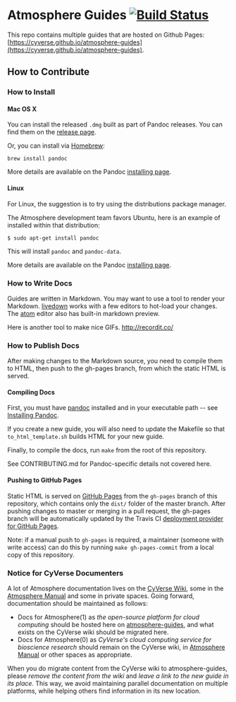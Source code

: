 # Atmosphere Guides [![Build Status](https://travis-ci.org/cyverse/atmosphere-guides.svg?branch=master)](https://travis-ci.org/cyverse/atmosphere-guides)

This repo contains multiple guides that are hosted on Github Pages:
[https://cyverse.github.io/atmosphere-guides](https://cyverse.github.io/atmosphere-guides).


## How to Contribute

### How to Install


#### Mac OS X

You can install the released `.dmg` built as part of Pandoc releases. You can find them on the [release page](https://github.com/jgm/pandoc/releases/latest).

Or, you can install via [Homebrew](https://brew.sh/):

```
brew install pandoc
```

More details are available on the Pandoc [installing page](http://pandoc.org/installing.html#mac-os-x).

#### Linux

For Linux, the suggestion is to try using the distributions package manager.

The Atmosphere development team favors Ubuntu, here is an example of installed within that distribution:

```
$ sudo apt-get install pandoc
```

This will install `pandoc` and `pandoc-data`.

More details are available on the Pandoc [installing page](http://pandoc.org/installing.html#linux).


### How to Write Docs
Guides are written in Markdown. You may want to use a tool to render your Markdown. [livedown](https://github.com/shime/livedown) works with a few editors to hot-load your changes. The [atom](https://atom.io/) editor also has built-in markdown preview.

Here is another tool to make nice GIFs.
http://recordit.co/


### How to Publish Docs
After making changes to the Markdown source, you need to compile them to HTML, then push to the gh-pages branch, from which the static HTML is served.


#### Compiling Docs
First, you must have [pandoc](http://pandoc.org/) installed and in your executable path -- see [Installing Pandoc](http://pandoc.org/installing.html).

If you create a new guide, you will also need to update the Makefile so that `to_html_template.sh` builds HTML for your new guide.

Finally, to compile the docs, run `make` from the root of this repository.

See CONTRIBUTING.md for Pandoc-specific details not covered here.


#### Pushing to GitHub Pages
Static HTML is served on [GitHub Pages](https://pages.github.com/) from the `gh-pages` branch of this repository, which contains only the `dist/` folder of the master branch. After pushing changes to master or merging in a pull request, the gh-pages branch will be automatically updated by the Travis CI [deployment provider for GitHub Pages](https://docs.travis-ci.com/user/deployment/pages/). 

Note: if a manual push to `gh-pages` is required, a maintainer (someone with write access) can do this by running `make gh-pages-commit` from a local copy of this repository.


### Notice for CyVerse Documenters
A lot of Atmosphere documentation lives on the [CyVerse Wiki](https://pods.iplantcollaborative.org/wiki/dashboard.action), some in the [Atmosphere Manual](https://pods.iplantcollaborative.org/wiki/display/atmman/Atmosphere+Manual+Table+of+Contents) and some in private spaces. Going forward, documentation should be maintained as follows:

- Docs for Atmosphere(1) as *the open-source platform for cloud computing* should be hosted here on [atmosphere-guides](https://cyverse.github.io/atmosphere-guides), and what exists on the CyVerse wiki should be migrated here.
- Docs for Atmosphere(0) as *CyVerse's cloud computing service for bioscience research* should remain on the CyVerse wiki, in [Atmosphere Manual](https://pods.iplantcollaborative.org/wiki/display/atmman/Atmosphere+Manual+Table+of+Contents) or other spaces as appropriate.

When you do migrate content from the CyVerse wiki to atmosphere-guides, please *remove the content from the wiki* and *leave a link to the new guide in its place*. This way, we avoid maintaining parallel documentation on multiple platforms, while helping others find information in its new location.
